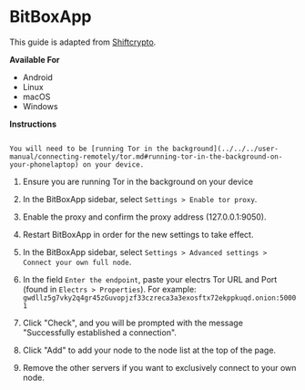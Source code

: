 # BitBoxApp

This guide is adapted from <a href="https://shiftcrypto.support/help/en-us/14-privacy/29-how-to-connect-the-bitboxapp-to-my-own-full-node" target="_blank">Shiftcrypto</a>.

**Available For**

- Android
- Linux
- macOS
- Windows

**Instructions**

```admonish note

You will need to be [running Tor in the background](../../../user-manual/connecting-remotely/tor.md#running-tor-in-the-background-on-your-phonelaptop) on your device.

```

1. Ensure you are running Tor in the background on your device

1. In the BitBoxApp sidebar, select `Settings > Enable tor proxy`.

1. Enable the proxy and confirm the proxy address (127.0.0.1:9050).

1. Restart BitBoxApp in order for the new settings to take effect.

1. In the BitBoxApp sidebar, select `Settings > Advanced settings > Connect your own full node`.

1. In the field `Enter the endpoint`, paste your electrs Tor URL and Port (found in `Electrs > Properties`). For example: `gwdllz5g7vky2q4gr45zGuvopjzf33czreca3a3exosftx72ekppkuqd.onion:50001`

1. Click "Check", and you will be prompted with the message "Successfully established a connection".

1. Click "Add" to add your node to the node list at the top of the page.

1. Remove the other servers if you want to exclusively connect to your own node.
